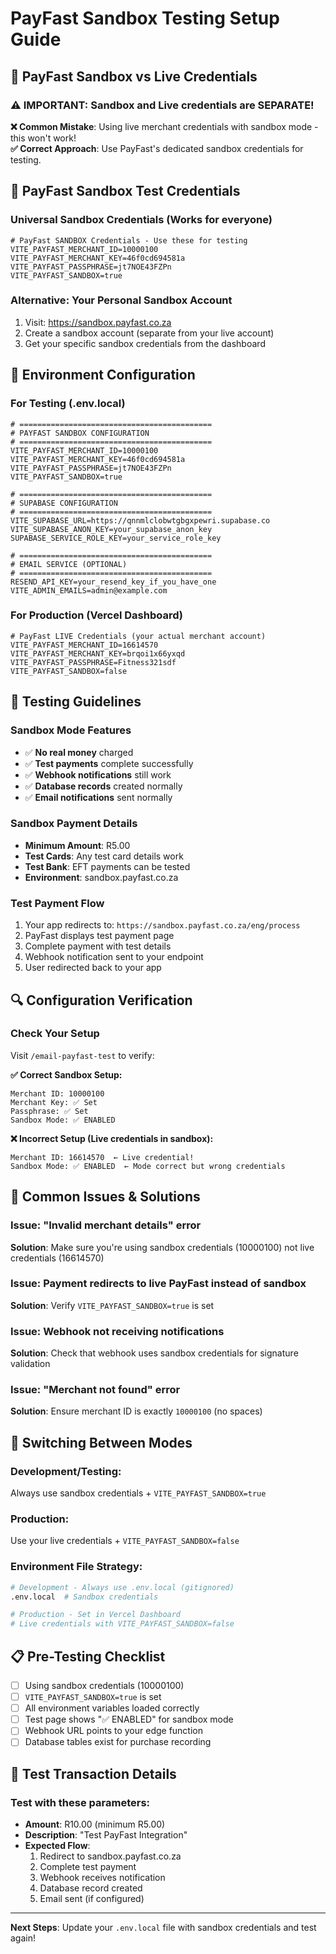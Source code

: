 # PayFast Sandbox Testing Setup Guide

## 🔐 PayFast Sandbox vs Live Credentials

### ⚠️ **IMPORTANT**: Sandbox and Live credentials are SEPARATE!

**❌ Common Mistake**: Using live merchant credentials with sandbox mode - this won't work!  
**✅ Correct Approach**: Use PayFast's dedicated sandbox credentials for testing.

## 🧪 PayFast Sandbox Test Credentials

### **Universal Sandbox Credentials** (Works for everyone)
```env
# PayFast SANDBOX Credentials - Use these for testing
VITE_PAYFAST_MERCHANT_ID=10000100
VITE_PAYFAST_MERCHANT_KEY=46f0cd694581a
VITE_PAYFAST_PASSPHRASE=jt7NOE43FZPn
VITE_PAYFAST_SANDBOX=true
```

### **Alternative**: Your Personal Sandbox Account
1. Visit: https://sandbox.payfast.co.za
2. Create a sandbox account (separate from your live account)
3. Get your specific sandbox credentials from the dashboard

## 🔧 Environment Configuration

### **For Testing (.env.local)**
```env
# ===========================================
# PAYFAST SANDBOX CONFIGURATION
# ===========================================
VITE_PAYFAST_MERCHANT_ID=10000100
VITE_PAYFAST_MERCHANT_KEY=46f0cd694581a
VITE_PAYFAST_PASSPHRASE=jt7NOE43FZPn
VITE_PAYFAST_SANDBOX=true

# ===========================================
# SUPABASE CONFIGURATION  
# ===========================================
VITE_SUPABASE_URL=https://qnnmlclobwtgbgxpewri.supabase.co
VITE_SUPABASE_ANON_KEY=your_supabase_anon_key
SUPABASE_SERVICE_ROLE_KEY=your_service_role_key

# ===========================================
# EMAIL SERVICE (OPTIONAL)
# ===========================================
RESEND_API_KEY=your_resend_key_if_you_have_one
VITE_ADMIN_EMAILS=admin@example.com
```

### **For Production (Vercel Dashboard)**
```env
# PayFast LIVE Credentials (your actual merchant account)
VITE_PAYFAST_MERCHANT_ID=16614570
VITE_PAYFAST_MERCHANT_KEY=brqoi1x66yxqd
VITE_PAYFAST_PASSPHRASE=Fitness321sdf
VITE_PAYFAST_SANDBOX=false
```

## 🎯 Testing Guidelines

### **Sandbox Mode Features**
- ✅ **No real money** charged
- ✅ **Test payments** complete successfully
- ✅ **Webhook notifications** still work
- ✅ **Database records** created normally
- ✅ **Email notifications** sent normally

### **Sandbox Payment Details**
- **Minimum Amount**: R5.00
- **Test Cards**: Any test card details work
- **Test Bank**: EFT payments can be tested
- **Environment**: sandbox.payfast.co.za

### **Test Payment Flow**
1. Your app redirects to: `https://sandbox.payfast.co.za/eng/process`
2. PayFast displays test payment page
3. Complete payment with test details
4. Webhook notification sent to your endpoint
5. User redirected back to your app

## 🔍 Configuration Verification

### **Check Your Setup**
Visit `/email-payfast-test` to verify:

**✅ Correct Sandbox Setup:**
```
Merchant ID: 10000100
Merchant Key: ✅ Set
Passphrase: ✅ Set
Sandbox Mode: ✅ ENABLED
```

**❌ Incorrect Setup (Live credentials in sandbox):**
```
Merchant ID: 16614570  ← Live credential!
Sandbox Mode: ✅ ENABLED  ← Mode correct but wrong credentials
```

## 🚨 Common Issues & Solutions

### **Issue**: "Invalid merchant details" error
**Solution**: Make sure you're using sandbox credentials (10000100) not live credentials (16614570)

### **Issue**: Payment redirects to live PayFast instead of sandbox
**Solution**: Verify `VITE_PAYFAST_SANDBOX=true` is set

### **Issue**: Webhook not receiving notifications
**Solution**: Check that webhook uses sandbox credentials for signature validation

### **Issue**: "Merchant not found" error
**Solution**: Ensure merchant ID is exactly `10000100` (no spaces)

## 🔄 Switching Between Modes

### **Development/Testing**: 
Always use sandbox credentials + `VITE_PAYFAST_SANDBOX=true`

### **Production**: 
Use your live credentials + `VITE_PAYFAST_SANDBOX=false`

### **Environment File Strategy**:
```bash
# Development - Always use .env.local (gitignored)
.env.local  # Sandbox credentials

# Production - Set in Vercel Dashboard
# Live credentials with VITE_PAYFAST_SANDBOX=false
```

## 📋 Pre-Testing Checklist

- [ ] Using sandbox credentials (10000100)
- [ ] `VITE_PAYFAST_SANDBOX=true` is set
- [ ] All environment variables loaded correctly
- [ ] Test page shows "✅ ENABLED" for sandbox mode
- [ ] Webhook URL points to your edge function
- [ ] Database tables exist for purchase recording

## 🧪 Test Transaction Details

### **Test with these parameters**:
- **Amount**: R10.00 (minimum R5.00)
- **Description**: "Test PayFast Integration"
- **Expected Flow**: 
  1. Redirect to sandbox.payfast.co.za
  2. Complete test payment
  3. Webhook receives notification
  4. Database record created
  5. Email sent (if configured)

---
**Next Steps**: Update your `.env.local` file with sandbox credentials and test again! 